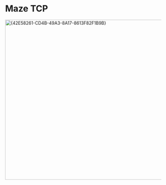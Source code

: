 # Maze TCP


<img width="960" height="516" alt="{42E58261-CD4B-49A3-8A17-8613F82F1B9B}" src="https://github.com/user-attachments/assets/80b36d98-2c86-4666-a721-ff727ccc942d" />

